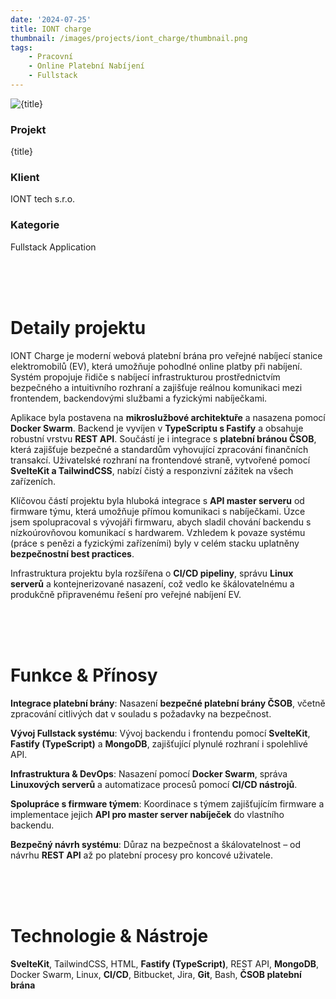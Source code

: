 ```yaml
---
date: '2024-07-25'
title: IONT charge
thumbnail: /images/projects/iont_charge/thumbnail.png
tags:
    - Pracovní
    - Online Platební Nabíjení
    - Fullstack
---
```


<img src="/images/projects/iont_charge/thumbnail.png" alt={title} class="w-full h-80 object-cover mb-4 rounded-lg" />

<div class="bg-neutral-900 flex flex-wrap gap-y-8 gap-x-20 justify-between px-8 py-6 rounded-lg xs:px-24">
    <div>
        <h3 class="!m-0 !mb-1 !font-semibold">Projekt</h3>
        <p class="!m-0">{title}</p>
    </div>
    <div>
        <h3 class="!m-0 !mb-1 !font-semibold">Klient</h3>
        <p class="!m-0">IONT tech s.r.o.</p>
    </div>
    <div>
        <h3 class="!m-0 !mb-1 !font-semibold">Kategorie</h3>
        <p class="!m-0">Fullstack Application</p>
    </div>
</div>

<br />
<br />
<br />

# Detaily projektu

IONT Charge je moderní webová platební brána pro veřejné nabíjecí stanice elektromobilů (EV), která umožňuje pohodlné online platby při nabíjení. Systém propojuje řidiče s nabíjecí infrastrukturou prostřednictvím bezpečného a intuitivního rozhraní a zajišťuje reálnou komunikaci mezi frontendem, backendovými službami a fyzickými nabíječkami.

Aplikace byla postavena na **mikroslužbové architektuře** a nasazena pomocí **Docker Swarm**. Backend je vyvíjen v **TypeScriptu s Fastify** a obsahuje robustní vrstvu **REST API**. Součástí je i integrace s **platební bránou ČSOB**, která zajišťuje bezpečné a standardům vyhovující zpracování finančních transakcí. Uživatelské rozhraní na frontendové straně, vytvořené pomocí **SvelteKit a TailwindCSS**, nabízí čistý a responzivní zážitek na všech zařízeních.

Klíčovou částí projektu byla hluboká integrace s **API master serveru** od firmware týmu, která umožňuje přímou komunikaci s nabíječkami. Úzce jsem spolupracoval s vývojáři firmwaru, abych sladil chování backendu s nízkoúrovňovou komunikací s hardwarem. Vzhledem k povaze systému (práce s penězi a fyzickými zařízeními) byly v celém stacku uplatněny **bezpečnostní best practices**.

Infrastruktura projektu byla rozšířena o **CI/CD pipeliny**, správu **Linux serverů** a kontejnerizované nasazení, což vedlo ke škálovatelnému a produkčně připravenému řešení pro veřejné nabíjení EV.

<br />
<br />
<br />

# Funkce & Přínosy

**Integrace platební brány**: Nasazení **bezpečné platební brány ČSOB**, včetně zpracování citlivých dat v souladu s požadavky na bezpečnost.

**Vývoj Fullstack systému**: Vývoj backendu i frontendu pomocí **SvelteKit**, **Fastify (TypeScript)** a **MongoDB**, zajišťující plynulé rozhraní i spolehlivé API.

**Infrastruktura & DevOps**: Nasazení pomocí **Docker Swarm**, správa **Linuxových serverů** a automatizace procesů pomocí **CI/CD nástrojů**.

**Spolupráce s firmware týmem**: Koordinace s týmem zajišťujícím firmware a implementace jejich **API pro master server nabíječek** do vlastního backendu.

**Bezpečný návrh systému**: Důraz na bezpečnost a škálovatelnost – od návrhu **REST API** až po platební procesy pro koncové uživatele.

<br />
<br />
<br />

# Technologie & Nástroje

**SvelteKit**, TailwindCSS, HTML, **Fastify (TypeScript)**, REST API, **MongoDB**, Docker Swarm, Linux, **CI/CD**, Bitbucket, Jira, **Git**, Bash, **ČSOB platební brána**
